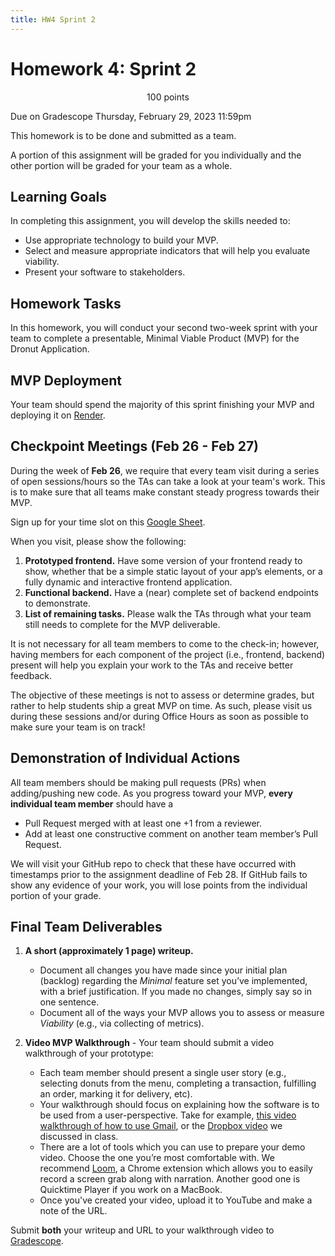 ```yaml
---
title: HW4 Sprint 2
---
```



# Homework 4: Sprint 2


<p style="text-align: center;">
100 points<br/>

Due on Gradescope Thursday, February 29, 2023 11:59pm<br/>

This homework is to be done and submitted as a team.<br/>

A portion of this assignment will be graded for you individually and the other
portion will be graded for your team as a whole.<br/>
</p>

## Learning Goals

In completing this assignment, you will develop the skills needed to:

- Use appropriate technology to build your MVP.
- Select and measure appropriate indicators that will help you evaluate viability.
- Present your software to stakeholders.

## Homework Tasks

In this homework, you will conduct your second two-week sprint with your team to
complete a presentable, Minimal Viable Product (MVP) for the Dronut Application.

## MVP Deployment

Your team should spend the majority of this sprint finishing your MVP and
deploying it on [Render](https://docs.render.com/).

## Checkpoint Meetings (Feb 26 - Feb 27)

During the week of **Feb 26**, we require that every team visit during a series
of open sessions/hours so the TAs can take a look at your team's work. This is
to make sure that all teams make constant steady progress towards their MVP.

Sign up for your time slot on this [Google Sheet](https://docs.google.com/spreadsheets/d/1TjV-x8BfoNkzfEbpw2v21gYV7Noj5ei7RGlG9qJcfe0/edit?usp=sharing).

When you visit, please show the following:

1. **Prototyped frontend.** Have some version of your frontend ready to show,
   whether that be a simple static layout of your app’s elements, or a fully
   dynamic and interactive frontend application.
1. **Functional backend.** Have a (near) complete set of backend endpoints to
   demonstrate.
1. **List of remaining tasks.** Please walk the TAs through what your team still
   needs to complete for the MVP deliverable.

It is not necessary for all team members to come to the check-in; however,
having members for each component of the project (i.e., frontend, backend)
present will help you explain your work to the TAs and receive better feedback.

The objective of these meetings is not to assess or determine grades, but rather
to help students ship a great MVP on time. As such, please visit us during these
sessions and/or during Office Hours as soon as possible to make sure your team
is on track!

## Demonstration of Individual Actions

All team members should be making pull requests (PRs) when adding/pushing new
code. As you progress toward your MVP, **every individual team member** should
have a

- Pull Request merged with at least one +1 from a reviewer.
- Add at least one constructive comment on another team member’s Pull Request.

We will visit your GitHub repo to check that these have occurred with timestamps
prior to the assignment deadline of Feb 28. If GitHub fails to show any evidence
of your work, you will lose points from the individual portion of your grade.

## Final Team Deliverables

1. **A short (approximately 1 page) writeup.**
    -  Document all changes you have made since your initial plan (backlog)
       regarding the *Minimal* feature set you’ve implemented, with a brief
       justification. If you made no changes, simply say so in one sentence.
    -  Document all of the ways your MVP allows you to assess or measure
       *Viability* (e.g., via collecting of metrics).

2. **Video MVP Walkthrough** - Your team should submit a video walkthrough of
   your prototype:
    - Each team member should present a single user story (e.g., selecting
      donuts from the menu, completing a transaction, fulfilling an order,
      marking it for delivery, etc).
    - Your walkthrough should focus on explaining how the software is to be used
      from a user-perspective. Take for example,
      [this video walkthrough of how to use Gmail](https://www.youtube.com/watch?v=9JiOOda0n3w),
      or the [Dropbox video](https://youtu.be/7QmCUDHpNzE) we discussed in class.
    - There are a lot of tools which you can use to prepare your demo video.
      Choose the one you’re most comfortable with. We recommend [Loom](https://www.loom.com/),
      a Chrome extension which allows you to easily record a screen grab along
      with narration. Another good one is Quicktime Player if you work on a MacBook.
    - Once you've created your video, upload it to YouTube and make a note of
      the URL.

Submit **both** your writeup and URL to your walkthrough video to [Gradescope](https://www.gradescope.com/courses/704199/assignments/4060816).
